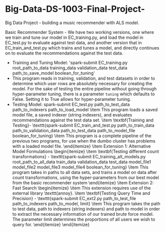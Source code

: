 # Big-Data-DS-1003-Final-Project-

Big Data Project - building a music recommender with ALS model.

Basic Recommender System - We have two working versions, one where we train and tune our model in EC_training.py, and load the model in EC_test.py to evaluate against test data, and another version that in EC_train_and_test.py which trains and tunes a model, and directly continues on to evaluate the recommendations against the test data.
- Training and Tuning Model: 'spark-submit EC_training.py root_path_to_data training_data validation_data test_data path_to_save_model boolean_for_tuning'
- This program reads in training, validation, and test datasets in order to determine which user rows are absolutely necessary for creating the model. For the sake of testing the entire pipeline without going through hyper-parameter tuning, there is a parameter `tuning` which defaults to False. Setting it to True allows for hyper-parameter tuning.
- Testing Model: spark-submit EC_test.py path_to_test_data  path_to_indexers path_to_load_model
        \item This program loads a saved model file, a saved indexer (string indexers), and evaluates recommendations against the test data set.
        \item \textbf{Training and Testing}- \texttt{spark-submit EC\_train\_and\_test.py path\_to\_train\_data path\_to\_validation\_data path\_to\_test\_data path\_to\_model\_file boolean\_for\_tuning}
        \item This program is a complete pipeline of the previous two programs, for use when the dumbo cluster has problems with a loaded model file.
    \end{itemize}
    \item Extension 1: Alternative Model Formulations
    \begin{itemize}
        \item \textbf{Testing different count transformations} - \texttt{spark-submit EC\_training\_alt\_models.py root\_path\_to\_all\_data train\_data validation\_data test\_data model\_file1 model\_file2 model\_file3 model\_file4 boolean\_for\_tuning}
        \item This program takes in paths to all data sets, and trains a model on data after count transformations, using the hyper-parameters from our best model from the basic recommender system 
    \end{itemize}
    \item Extension 2: Fast Search
    \begin{itemize}
        \item This extension requires use of the external library \texttt{annoy}.
        \item \textbf{Testing Query Time and Precision} - \texttt{spark-submit EC\_ext2.py path\_to\_test\_file path\_to\_indexers path\_to\_model, limit}
        \item This program takes the path to test data, path to indexers (string indexers) and path to model in order to extract the necessary information of our trained brute force model. The parameter limit determines the proportions of all users we wish to query for.
    \end{itemize}
\end{itemize}
